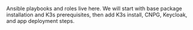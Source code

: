 Ansible playbooks and roles live here. We will start with base package installation and K3s prerequisites, then add K3s install, CNPG, Keycloak, and app deployment steps.


